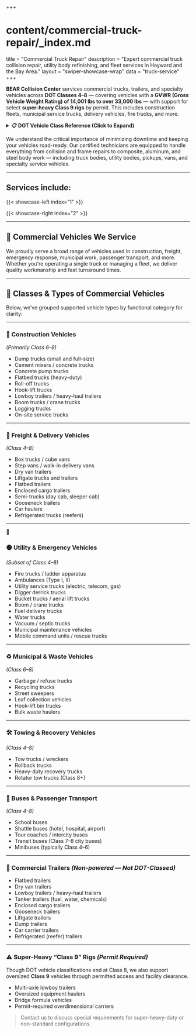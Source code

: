 +++
# content/commercial-truck-repair/_index.md
title = "Commercial Truck Repair"
description = "Expert commercial truck collision repair, utility body refinishing, and fleet services in Hayward and the Bay Area."
layout = "swiper-showcase-wrap"
data = "truck-service"
+++

**BEAR Collision Center** services commercial trucks, trailers, and specialty vehicles across **DOT Classes 4–8** — covering vehicles with a **GVWR (Gross Vehicle Weight Rating) of 14,001 lbs to over 33,000 lbs** — with support for select **super-heavy Class 9 rigs** by permit. This includes construction fleets, municipal service trucks, delivery vehicles, fire trucks, and more.

<details>
<summary><strong>📋 DOT Vehicle Class Reference (Click to Expand)</strong></summary>

| Class | Description           | GVWR (lbs)              |
|-------|------------------------|--------------------------|
| 4     | Medium-Duty            | 14,001 – 16,000          |
| 5     | Medium-Duty            | 16,001 – 19,500          |
| 6     | Medium-Duty            | 19,501 – 26,000          |
| 7     | Heavy-Duty             | 26,001 – 33,000          |
| 8     | Heavy-Duty             | 33,001+                  |
| 9     | Super-Heavy (Permit)   | Over 80,000 (bridge formula limit) |

</details>

We understand the critical importance of minimizing downtime and keeping your vehicles road-ready. Our certified technicians are equipped to handle everything from collision and frame repairs to composite, aluminum, and steel body work — including truck bodies, utility bodies, pickups, vans, and specialty service vehicles.

---

## Services include:

{{< showcase-left index="1" >}}

{{< showcase-right index="2" >}}

---

## 🚛 Commercial Vehicles We Service

We proudly serve a broad range of vehicles used in construction, freight, emergency response, municipal work, passenger transport, and more. Whether you're operating a single truck or managing a fleet, we deliver quality workmanship and fast turnaround times.

---

## 🧾 Classes & Types of Commercial Vehicles

Below, we’ve grouped supported vehicle types by functional category for clarity:

---

### 🧱 Construction Vehicles
*(Primarily Class 6–8)*  
- Dump trucks (small and full-size)  
- Cement mixers / concrete trucks  
- Concrete pump trucks  
- Flatbed trucks (heavy-duty)  
- Roll-off trucks  
- Hook-lift trucks  
- Lowboy trailers / heavy-haul trailers  
- Boom trucks / crane trucks  
- Logging trucks  
- On-site service trucks

---

### 🚚 Freight & Delivery Vehicles
*(Class 4–8)*  
- Box trucks / cube vans  
- Step vans / walk-in delivery vans  
- Dry van trailers  
- Liftgate trucks and trailers  
- Flatbed trailers  
- Enclosed cargo trailers  
- Semi-trucks (day cab, sleeper cab)  
- Gooseneck trailers  
- Car haulers  
- Refrigerated trucks (reefers)

---
:rotating_light:
### 🟢 Utility & Emergency Vehicles
*(Subset of Class 4–8)*  
- Fire trucks / ladder apparatus  
- Ambulances (Type I, II)  
- Utility service trucks (electric, telecom, gas)  
- Digger derrick trucks  
- Bucket trucks / aerial lift trucks  
- Boom / crane trucks  
- Fuel delivery trucks  
- Water trucks  
- Vacuum / septic trucks  
- Municipal maintenance vehicles  
- Mobile command units / rescue trucks

---

### ♻️ Municipal & Waste Vehicles
*(Class 6–8)*  
- Garbage / refuse trucks  
- Recycling trucks  
- Street sweepers  
- Leaf collection vehicles  
- Hook-lift bin trucks  
- Bulk waste haulers

---

### 🛠 Towing & Recovery Vehicles
*(Class 4–8)*  
- Tow trucks / wreckers  
- Rollback trucks  
- Heavy-duty recovery trucks  
- Rotator tow trucks (Class 8+)

---

### 🚌 Buses & Passenger Transport
*(Class 4–8)*  
- School buses  
- Shuttle buses (hotel, hospital, airport)  
- Tour coaches / intercity buses  
- Transit buses (Class 7–8 city buses)  
- Minibuses (typically Class 4–6)

---

### 🚛 Commercial Trailers *(Non-powered — Not DOT-Classed)*  
- Flatbed trailers  
- Dry van trailers  
- Lowboy trailers / heavy-haul trailers  
- Tanker trailers (fuel, water, chemicals)  
- Enclosed cargo trailers  
- Gooseneck trailers  
- Liftgate trailers  
- Dump trailers  
- Car carrier trailers  
- Refrigerated (reefer) trailers

---

### ⚠️ Super-Heavy “Class 9” Rigs *(Permit Required)*

Though DOT vehicle classifications end at Class 8, we also support oversized **Class 9** vehicles through permitted access and facility clearance.

- Multi-axle lowboy trailers  
- Oversized equipment haulers  
- Bridge formula vehicles  
- Permit-required overdimensional carriers

> Contact us to discuss special requirements for super-heavy-duty or non-standard configurations.
